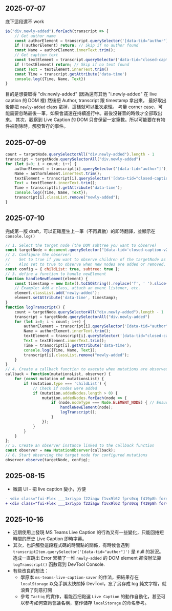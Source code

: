 ## 2025-07-07

底下這段還不 work

```js
$$("div.newly-added").forEach(transcript => {
    // Get author name
    const authorElement = transcript.querySelector('[data-tid="author"]');
    if (!authorElement) return; // Skip if no author found
    const Name = authorElement.innerText.trim();
    // Get caption text
    const textElement = transcript.querySelector('data-tid="closed-caption-text"]');
    if (!textElement) return; // Skip if no text found
    const Text = textElement.innerText.trim()
    const Time = transcript.getAttribute('data-time')
    console.log({Time, Name, Text})
}
```

目的是想要取得 "div.newly-added" (因為還有其他 "i.newly-added" 在 live caption 的 DOM 裡)
然後把 Author, transcript 跟 timestamp 拿出來，
最好取出後能把 `newly-added` class 拿掉，這樣就可以批次處理。
考量 corner case，可能需要忽略最後一筆，如果會議還在持續進行中。最後沒聲音的時候才全部取出來。
其次，觀察到 Live Caption 的 DOM 只會保留一定筆數。所以可能要在有物件被刪除時，觸發暫存的事件。

## 2025-07-09

```js
count = targetNode.querySelectorAll("div.newly-added").length - 1
transcript = targetNode.querySelectorAll("div.newly-added")
for (let i=0; i < count; i++) {
    authorElement = transcript[i].querySelector('[data-tid="author"]');
    Name = authorElement.innerText.trim();
    textElement = transcript[i].querySelector('[data-tid="closed-caption-text"]');
    Text = textElement.innerText.trim();
    Time = transcript[i].getAttribute('data-time');
    console.log({Time, Name, Text});
    transcript[i].classList.remove("newly-added");
}
```

## 2025-07-10

完成第一版 draft，可以正確產生上一筆（不再異動）的即時翻譯，並顯示在 `console.log()`

```js
// 1. Select the target node (the DOM subtree you want to observe)
const targetNode = document.querySelector("[data-tid='closed-caption-v2-window-wrapper']")
// 2. Configure the observer:
//    Set to true if you want to observe children of the targetNode as well.
//    Also set to true to observe when new nodes are added or removed.
const config = { childList: true, subtree: true };
// 3. define a function to handle newElement
function handleNewElement(element) {
    const timestamp = new Date().toISOString().replace('T', ' ').slice(0, -1);
    // Example: Add a class, attach an event listener, etc.
    element.classList.add('newly-added');
    element.setAttribute('data-time', timestamp);
}
function logTranscript() {
    count = targetNode.querySelectorAll("div.newly-added").length - 1
    transcript = targetNode.querySelectorAll("div.newly-added")
    for (let i=0; i < count; i++) {
        authorElement = transcript[i].querySelector('[data-tid="author"]');
        Name = authorElement.innerText.trim();
        textElement = transcript[i].querySelector('[data-tid="closed-caption-text"]');
        Text = textElement.innerText.trim();
        Time = transcript[i].getAttribute('data-time');
        console.log({Time, Name, Text});
        transcript[i].classList.remove("newly-added");
    }
}
// 4. Create a callback function to execute when mutations are observed
callback = function(mutationsList, observer) {
    for (const mutation of mutationsList) {
        if (mutation.type === 'childList') {
            // Check if nodes were added
            if (mutation.addedNodes.length > 0) {
                mutation.addedNodes.forEach(node => {
                    if (node.nodeType === Node.ELEMENT_NODE) { // Ensure it's an element
                        handleNewElement(node);
                        logTranscript();
                    }
                });
            }
        }
    }
};
// 5. Create an observer instance linked to the callback function
const observer = new MutationObserver(callback);
// 6. Start observing the target node for configured mutations
observer.observe(targetNode, config);
```

## 2025-08-15

- 微調 UI - 把 live caption 變小，方便
```diff
- <div class="fui-Flex ___1xriypo f22iagw f1vx9l62 fprs0cq f419p8h for4qjf fgmr9yd f12xb3oj f1yj8dow f1nkf6f4 f1h3a8gf f1g31g83 fyxfkj9" data-tid="closed-caption-renderer-wrapper" aria-label="Live Captions">
+ <div class="fui-Flex ___1xriypo f22iagw f1vx9l62 fprs0cq f419p8h for4qjf fgmr9yd f12xb3oj f1yj8dow f1nkf6f4 f1h3a8gf f1g31g83 fyxfkj9" data-tid="closed-caption-renderer-wrapper" aria-label="Live Captions" style="height: 100px;">
```

## 2025-10-16

- 近期使用上發現 MS Teams Live Caption 的行為又有一些變化，只能回捲短時間的歷史 Live Caption 即時字幕。
- 其次，也許觸發這段程式碼的時間點的關係，有時候會遇到 `transcriptItem.querySelector('[data-tid="author"]')` 是 null 的狀況。造成一直跳出 Error 累積了一堆 `newly-added` 的 DOM element 卻沒辦法靠 `logTranscript()` 函數寫到 DevTool Console.
- 有些改良的想法：
  - 學原本 `ms-teams-live-caption-saver` 的作法，把結果存在 `localStorage` 以免手誤太快關掉 DevTool，忘了另存成 log 純文字檔，就浪費了刻意打開
  - 參考 `Tactiq` 的實作，看能否把點選 `Live Caption` 的動作自動化，甚至可以參考如何查詢會議名稱，當作儲存 `localStorage` 的命名參考。
